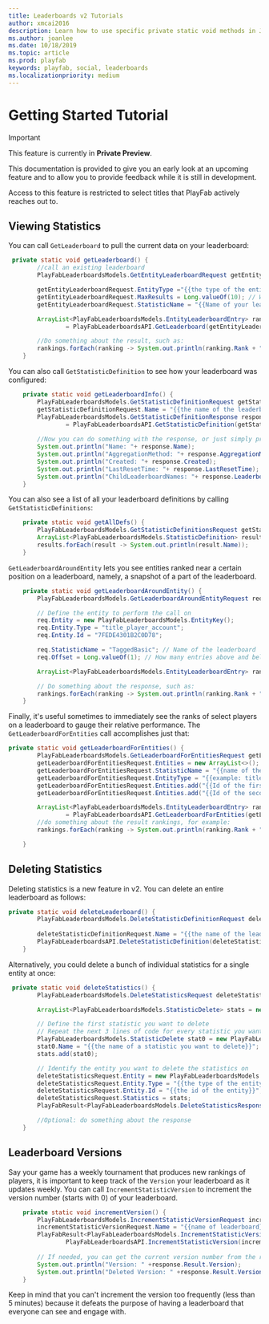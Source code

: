 ```yaml
---
title: Leaderboards v2 Tutorials
author: xmcai2016
description: Learn how to use specific private static void methods in Java to view and delete statistics in Leaderboards v2.
ms.author: joanlee
ms.date: 10/18/2019
ms.topic: article
ms.prod: playfab
keywords: playfab, social, leaderboards
ms.localizationpriority: medium
---
```


# Getting Started Tutorial

> [!IMPORTANT]
> This feature is currently in **Private Preview**.  
>
> This documentation is provided to give you an early look at an upcoming feature and to allow you to provide feedback while it is still in development.  
>
> Access to this feature is restricted to select titles that PlayFab actively reaches out to.


## Viewing Statistics 
You can call `GetLeaderboard` to pull the current data on your leaderboard:
```Java
 private static void getLeaderboard() {
        //call an existing leaderboard
        PlayFabLeaderboardsModels.GetEntityLeaderboardRequest getEntityLeaderboardRequest = new PlayFabLeaderboardsModels.GetEntityLeaderboardRequest();

        getEntityLeaderboardRequest.EntityType ="{{the type of the entity}}"; // Example: title_player_account
        getEntityLeaderboardRequest.MaxResults = Long.valueOf(10); // Want to see maximum the top 10 statistics ranked on the leaderboard
        getEntityLeaderboardRequest.StatisticName = "{{Name of your leaderboard";

        ArrayList<PlayFabLeaderboardsModels.EntityLeaderboardEntry> rankings
                = PlayFabLeaderboardsAPI.GetLeaderboard(getEntityLeaderboardRequest).Result.Rankings;

        //Do something about the result, such as:
        rankings.forEach(ranking -> System.out.println(ranking.Rank + " " + ranking.Score));
    }
```
You can also call `GetStatisticDefinition` to see how your leaderboard was configured:
```java 
    private static void getLeaderboardInfo() {
        PlayFabLeaderboardsModels.GetStatisticDefinitionRequest getStatisticDefinitionRequest = new PlayFabLeaderboardsModels.GetStatisticDefinitionRequest();
        getStatisticDefinitionRequest.Name = "{{the name of the leaderboard}}"; //fill in the name of your leaderboard
        PlayFabLeaderboardsModels.GetStatisticDefinitionResponse response
                = PlayFabLeaderboardsAPI.GetStatisticDefinition(getStatisticDefinitionRequest).Result;
        
        //Now you can do something with the response, or just simply printing them out for testing purposes:
        System.out.println("Name: "+ response.Name);
        System.out.println("AggregationMethod: "+ response.AggregationMethod);
        System.out.println("Created: "+ response.Created);
        System.out.println("LastResetTime: "+ response.LastResetTime);
        System.out.println("ChildLeaderboardNames: "+ response.LeaderboardDefinition.ChildLeaderboardNames);
    }
```
You can also see a list of all your leaderboard definitions by calling `GetStatisticDefinitions`:
```java
    private static void getAllDefs() {
        PlayFabLeaderboardsModels.GetStatisticDefinitionsRequest getStatisticDefinitionsRequest = new PlayFabLeaderboardsModels.GetStatisticDefinitionsRequest();
        ArrayList<PlayFabLeaderboardsModels.StatisticDefinition> results = PlayFabLeaderboardsAPI.GetStatisticDefinitions(getStatisticDefinitionsRequest).Result.StatisticDefinitions;
        results.forEach(result -> System.out.println(result.Name));
    }
```
`GetLeaderboardAroundEntity` lets you see entities ranked near a certain position on a leaderboard, namely, a snapshot of a part of the leaderboard.

```java
    private static void getLeaderboardAroundEntity() {
        PlayFabLeaderboardsModels.GetLeaderboardAroundEntityRequest req = new PlayFabLeaderboardsModels.GetLeaderboardAroundEntityRequest();

        // Define the entity to perform the call on
        req.Entity = new PlayFabLeaderboardsModels.EntityKey();
        req.Entity.Type = "title_player_account";
        req.Entity.Id = "7FEDE4301B2C0D78";

        req.StatisticName = "TaggedBasic"; // Name of the leaderboard
        req.Offset = Long.valueOf(1); // How many entries above and below the current position of the entity on the ranking

        ArrayList<PlayFabLeaderboardsModels.EntityLeaderboardEntry> rankings = PlayFabLeaderboardsAPI.GetLeaderboardAroundEntity(req).Result.Rankings;

        // Do something about the response, such as:
        rankings.forEach(ranking -> System.out.println(ranking.Rank + " " + ranking.Score));
    }
```

Finally, it's useful sometimes to immediately see the ranks of select players on a leaderboard to gauge their relative performance. The `GetLeaderboardForEntities` call accomplishes just that:

```java
private static void getLeaderboardForEntities() {
        PlayFabLeaderboardsModels.GetLeaderboardForEntitiesRequest getLeaderboardForEntitiesRequest = new PlayFabLeaderboardsModels.GetLeaderboardForEntitiesRequest();
        getLeaderboardForEntitiesRequest.Entities = new ArrayList<>();
        getLeaderboardForEntitiesRequest.StatisticName = "{{name of the leaderboard}}";
        getLeaderboardForEntitiesRequest.EntityType = "{{example: title_player_account}}";
        getLeaderboardForEntitiesRequest.Entities.add("{{Id of the first entity}}"); //example: F8A6093F4730C1B4
        getLeaderboardForEntitiesRequest.Entities.add("{{Id of the second entity}}"); //repeat this line for more entities if needed

        ArrayList<PlayFabLeaderboardsModels.EntityLeaderboardEntry> rankings
                = PlayFabLeaderboardsAPI.GetLeaderboardForEntities(getLeaderboardForEntitiesRequest).Result.Rankings;
        //do something about the result rankings, for example:
        rankings.forEach(ranking -> System.out.println(ranking.Rank + " " + ranking.Score));

    }
```

## Deleting Statistics

Deleting statistics is a new feature in v2. You can delete an entire leaderboard as follows: 
```Java
private static void deleteLeaderboard() {
        PlayFabLeaderboardsModels.DeleteStatisticDefinitionRequest deleteStatisticDefinitionRequest = new PlayFabLeaderboardsModels.DeleteStatisticDefinitionRequest();
    
        deleteStatisticDefinitionRequest.Name = "{{the name of the leaderboard to delete}}";
        PlayFabLeaderboardsAPI.DeleteStatisticDefinition(deleteStatisticDefinitionRequest);
    }
```


Alternatively, you could delete a bunch of individual statistics for a single entity at once:

```Java
 private static void deleteStatistics() {
        PlayFabLeaderboardsModels.DeleteStatisticsRequest deleteStatisticsRequest = new PlayFabLeaderboardsModels.DeleteStatisticsRequest();

        ArrayList<PlayFabLeaderboardsModels.StatisticDelete> stats = new ArrayList<>();

        // Define the first statistic you want to delete
        // Repeat the next 3 lines of code for every statistic you want to delete
        PlayFabLeaderboardsModels.StatisticDelete stat0 = new PlayFabLeaderboardsModels.StatisticDelete();
        stat0.Name = "{{the name of a statistic you want to delete}}";
        stats.add(stat0);

        // Identify the entity you want to delete the statistics on
        deleteStatisticsRequest.Entity = new PlayFabLeaderboardsModels.EntityKey();
        deleteStatisticsRequest.Entity.Type = "{{the type of the entity}}"; // Example: title_player_account
        deleteStatisticsRequest.Entity.Id = "{{the id of the entity}}"; //Example: D0B9D3D19E9A5557
        deleteStatisticsRequest.Statistics = stats;
        PlayFabResult<PlayFabLeaderboardsModels.DeleteStatisticsResponse> response = PlayFabLeaderboardsAPI.DeleteStatistics(deleteStatisticsRequest);

        //Optional: do something about the response
    }
```

## Leaderboard Versions
Say your game has a weekly tournament that produces new rankings of players, it is important to keep track of the `Version` your leaderboard as it updates weekly. You can call `IncrementStatisticVersion` to increment the version number (starts with 0) of your leaderboard. 
```java
    private static void incrementVersion() {
        PlayFabLeaderboardsModels.IncrementStatisticVersionRequest incrementStatisticVersionRequest = new PlayFabLeaderboardsModels.IncrementStatisticVersionRequest();
        incrementStatisticVersionRequest.Name = "{{name of leaderboard}}";
        PlayFabResult<PlayFabLeaderboardsModels.IncrementStatisticVersionResponse> response =
                PlayFabLeaderboardsAPI.IncrementStatisticVersion(incrementStatisticVersionRequest);
        
        // If needed, you can get the current version number from the response
        System.out.println("Version: " +response.Result.Version);
        System.out.println("Deleted Version: " +response.Result.VersionToBeDeleted);
    }
```
Keep in mind that you can't increment the version too frequently (less than 5 minutes) because it defeats the purpose of having a leaderboard that everyone can see and engage with. 